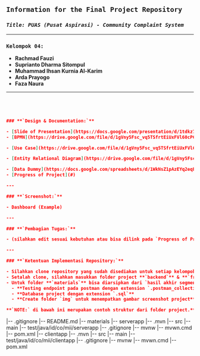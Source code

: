 ## **`Information for the Final Project Repository`**

### **_`Title: PUAS (Pusat Aspirasi) - Community Complaint System`_**

---

### **`Kelompok 04:`**

- **Rachmad Fauzi**
- **Suprianto Dharma Sitompul**
- **Muhammad Ihsan Kurnia Al-Karim**
- **Arda Prayogo**
- **Faza Naura**

---

``` json




### **`Design & Documentation:`**

- [Slide of Presentation](https://docs.google.com/presentation/d/1tdkz7QN-c6AztnU57zik_G3A6Q8qnSF1qfcXlTR8YGU/edit?usp=sharing)
- [BPMN](https://drive.google.com/file/d/1gVny5Fsc_vq5TSfrtEiUxFVl60cPGlvk/view?usp=sharing)

- [Use Case](https://drive.google.com/file/d/1gVny5Fsc_vq5TSfrtEiUxFVl60cPGlvk/view?usp=sharing)

- [Entity Relational Diagram](https://drive.google.com/file/d/1gVny5Fsc_vq5TSfrtEiUxFVl60cPGlvk/view?usp=sharing)

- [Data Dummy](https://docs.google.com/spreadsheets/d/1WkNsZ1pAzEYq2eqEWBZpwxFkRx-uSIyb1JRJWCQx7VI/edit?usp=sharing)
- [Progress of Project](#)

---

### **`Screenshot:`**

- Dashboard (Example)

---

### **`Pembagian Tugas:`**

- (silahkan edit sesuai kebutuhan atau bisa dilink pada `Progress of Project` - ke **spreadsheet**)

---

### **`Ketentuan Implementasi Repository:`**

- Silahkan clone repository yang sudah disediakan untuk setiap kelompoknya masing-masing.
- Setalah clone, silahkan masukkan folder project **`backend`** & **`frontend`** yang nanti teman-teman buat.
- Untuk folder **`materials`** bisa diarsipkan dari `hasil akhir segment 4` export dari:
  - **Testing endpoint pada postman dengan extension `.postman_collection`**
  - **Database project dengan extension `.sql`**
  - **Create folder `img` untuk menempatkan gambar screenshot project**

**`NOTE:` di bawah ini merupakan contoh struktur dari folder project.**

```
|-- .gitignore
|-- README.md
|-- materials
|-- serverapp
    |-- .mvn
    |-- src
        |-- main
        |-- test/java/id/co/mii/serverapp
    |-- .gitignore
    |-- mvnw
    |-- mvwn.cmd
    |-- pom.xml
|-- clientapp
    |-- .mvn
    |-- src
        |-- main
        |-- test/java/id/co/mii/clientapp
    |-- .gitignore
    |-- mvnw
    |-- mvwn.cmd
    |-- pom.xml
```
